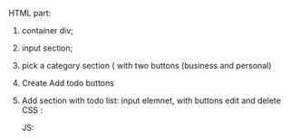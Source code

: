  HTML part: 
1) container div;
2) input section;
3) pick a category section ( with two buttons (business and personal)
4) Create Add todo buttons
5) Add section with todo list: input elemnet, with buttons edit and delete
   CSS :

   JS: 

   


 
